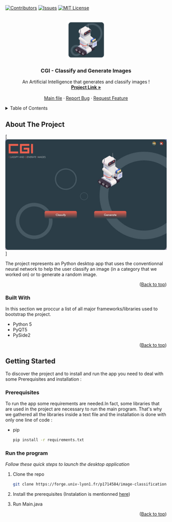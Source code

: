 <a name="readme-top"></a>

[![Contributors][contributors-shield]][contributors-url]
[![Issues][issues-shield]][issues-url]
[![MIT License][license-shield]][license-url]



<!-- PROJECT LOGO -->
<br />
<div align="center">
  <a href="https://forge.univ-lyon1.fr/p1714584/image-classification-and-generation/-/blob/main/Images/logoDeskApp.png">
    <img src="Images/logoDeskApp.png" alt="Logo" width="120" height="120">
  </a>

  <h3 align="center">CGI - Classify and Generate Images</h3>

  <p align="center">
    An Artificial Intelligence that generates and classify images !
    <br />
    <a href="https://forge.univ-lyon1.fr/p1714584/image-classification-and-generation"><strong>Project Link »</strong></a>
    <br />
    <br />
    <a href="https://forge.univ-lyon1.fr/p1714584/image-classification-and-generation/-/blob/main/main.py">Main file</a>
    ·
    <a href="https://forge.univ-lyon1.fr/p1714584/image-classification-and-generation/-/issues">Report Bug</a>
    ·
    <a href="https://forge.univ-lyon1.fr/p1714584/image-classification-and-generation/-/issues">Request Feature</a>
  </p>
</div>



<!-- TABLE OF CONTENTS -->
<details>
  <summary>Table of Contents</summary>
  <ol>
    <li>
      <a href="#about-the-project">About The Project</a>
      <ul>
        <li><a href="#built-with">Built With</a></li>
      </ul>
    </li>
    <li>
      <a href="#getting-started">Getting Started</a>
      <ul>
        <li><a href="#prerequisites">Prerequisites</a></li>
        <li><a href="#installation">Run the Program</a></li>
      </ul>
    </li>
    <li><a href="#contact">Contact</a></li>
  </ol>
</details>



<!-- ABOUT THE PROJECT -->
## About The Project

[![Home Screen][homescreen]]

The project represents an Python desktop app that uses the conventionnal neural network to help the user classify an image (in a category that we worked on) or to generate a random image.

<p align="right">(<a href="#readme-top">Back to top</a>)</p>



### Built With

In this section we proccur a list of all major frameworks/libraries used to bootstrap the project. 

* Python 5
* PyQT5
* PySide2


<p align="right">(<a href="#readme-top">Back to top</a>)</p>



<!-- GETTING STARTED -->
## Getting Started

To discover the project and to install and run the app you need to deal with some Prerequisites and installation :

### Prerequisites

To run the app some requirements are needed.In fact, some libraries that are used in the project are necessary to run the main program. 
That's why we gathered all the libraries inside a text file and the installation is done with only one line of code :
* pip
  ```sh
  pip install -r requirements.txt
  ```

### Run the program

_Follow these quick steps to launch the desktop application_

1. Clone the repo
   ```sh
   git clone https://forge.univ-lyon1.fr/p1714584/image-classification-and-generation.git
   ```
2. Install the prerequisites (Instalation is mentionned <a href="#prerequisites">here</a>)
 
3. Run Main.java

<p align="right">(<a href="#readme-top">Back to top</a>)</p>




<!-- MARKDOWN LINKS & IMAGES -->
[contributors-shield]: https://img.shields.io/github/contributors/othneildrew/Best-README-Template.svg?style=for-the-badge
[contributors-url]: https://forge.univ-lyon1.fr/p1714584/image-classification-and-generation/-/graphs/main
[issues-shield]: https://img.shields.io/github/issues/othneildrew/Best-README-Template.svg?style=for-the-badge
[issues-url]: https://forge.univ-lyon1.fr/p1714584/image-classification-and-generation/-/issues
[license-shield]: https://img.shields.io/github/license/othneildrew/Best-README-Template.svg?style=for-the-badge
[license-url]: https://forge.univ-lyon1.fr/p1714584/image-classification-and-generation/-/blob/main/LICENSE
[homescreen]: Images/homescreen.jpg


